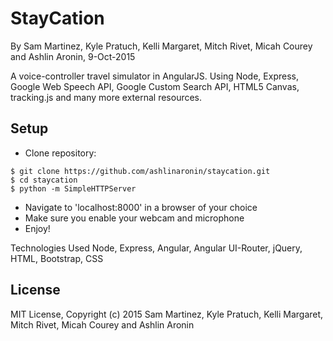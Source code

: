 StayCation
==========

By Sam Martinez, Kyle Pratuch, Kelli Margaret, Mitch Rivet, Micah Courey and Ashlin Aronin, 9-Oct-2015

A voice-controller travel simulator in AngularJS. Using Node, Express, Google Web Speech API, Google Custom Search API, HTML5 Canvas, tracking.js and many more external resources.

Setup
----------
* Clone repository:
```console
$ git clone https://github.com/ashlinaronin/staycation.git
$ cd staycation
$ python -m SimpleHTTPServer
```
* Navigate to 'localhost:8000' in a browser of your choice
* Make sure you enable your webcam and microphone
* Enjoy!

Technologies Used
Node, Express, Angular, Angular UI-Router, jQuery, HTML, Bootstrap, CSS

License
----------
MIT License, Copyright (c) 2015 Sam Martinez, Kyle Pratuch, Kelli Margaret, Mitch Rivet, Micah Courey and Ashlin Aronin
